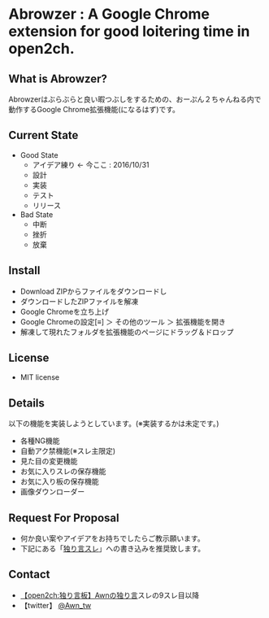 # Abrowzer : A Google Chrome extension for good loitering time in open2ch.

## What is Abrowzer?
Abrowzerはぶらぶらと良い暇つぶしをするための、おーぷん２ちゃんねる内で動作するGoogle Chrome拡張機能(になるはず)です。

## Current State
- Good State
  - アイデア練り ← 今ここ : 2016/10/31
  - 設計
  - 実装
  - テスト
  - リリース 
- Bad State
  - 中断
  - 挫折
  - 放棄
 
## Install
* Download ZIPからファイルをダウンロードし
* ダウンロードしたZIPファイルを解凍
* Google Chromeを立ち上げ
* Google Chromeの設定[≡] ＞ その他のツール ＞ 拡張機能を開き
* 解凍して現れたフォルダを拡張機能のページにドラッグ＆ドロップ

## License
* MIT license

## Details
以下の機能を実装しようとしています。(※実装するかは未定です。)
* 各種NG機能
* 自動アク禁機能(※スレ主限定)
* 見た目の変更機能
* お気に入りスレの保存機能
* お気に入り板の保存機能
* 画像ダウンローダー

## Request For Proposal
- 何か良い案やアイデアをお持ちでしたらご教示願います。
- 下記にある「[独り言スレ](http://kohada.open2ch.net/yume/)」への書き込みを推奨致します。

## Contact
- [【open2ch:独り言板】](http://kohada.open2ch.net/yume/)[Awnの独り言](http://find.open2ch.net/?t=&q=Awn%E3%81%AE%E7%8B%AC%E3%82%8A%E8%A8%80&bbs=yume)スレの9スレ目以降
- 【twitter】 [@Awn_tw](https://twitter.com/Awn_tw)